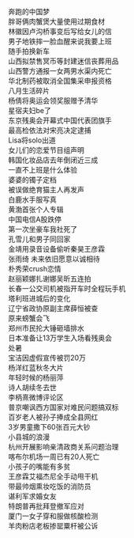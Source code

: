 奔跑的中国梦  
胖哥俩肉蟹煲大量使用过期食材  
林徽因卢沟桥事变后写给女儿的信  
男子地铁摔一脸血醒来说我要上班  
随手拍换新车  
山西拟禁售冥币等封建迷信丧葬用品  
山西警方通报一女两男水渠内死亡  
华北制药被取消全国集采申报资格  
八月生活碎片  
杨倩将奥运会领奖服赠予清华  
星宿夫妇be了  
东京残奥会开幕式中国代表团旗手  
最高检依法对宋亮决定逮捕  
Lisa将solo出道  
女儿们的恋爱节目组声明  
韩国化妆品店去年倒闭近三成  
一直不上班是什么体验  
婆婆的镯子定档  
被误做绝育猫主人再发声  
白鹿水手服写真  
黄渤首张个人专辑  
中国电信A股跌停  
第一次坐豪车我社死了  
孔雪儿和男子同回家  
金靖用录音设备偷听秦昊王彦霖  
张雨绮 未来依旧愿意以诚相待  
朴秀荣crush恋情  
赵丽颖娜扎谢娜吴昕五连拍  
长春一公交司机被指开车时全程玩手机  
塔利班进城后的变化  
辽宁省政协原副主席薛恒被查  
原来螃蟹会飞  
郑州市民抡大锤砸墙排水  
日本准备让13万学生入场看残奥会  
处暑  
宝洁因虚假宣传被罚20万  
杨洋红蓝秋冬大片  
年轻时候的杨丽萍  
诗人胡续冬去世  
李柄熹微博评论区  
普京嘲讽西方国家对难民问题搞双标  
百岁老人被孙子捧成全县网红  
3岁男童撒下60张百元大钞  
小县城的浪漫  
杭州开展影响亲清政商关系问题治理  
喀布尔机场一周已有20人死亡  
小孩子的嘴能有多贫  
王彦霖艾福杰尼全手动甩干机  
带最帅烟熏妆吃饭的消防员  
谌利军求婚女友  
特朗普再批拜登撤军应对  
厦门一女子穿和服做核酸检测  
羊肉粉店老板掺罂粟杆被公诉  
